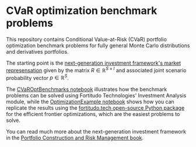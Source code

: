 # CVaR optimization benchmark problems
This repository contains Conditional Value-at-Risk (CVaR) portfolio optimization benchmark problems for fully general Monte Carlo distributions and derivatives portfolios.

The starting point is the [next-generation investment framework's market represensation](https://youtu.be/4ESigySdGf8?si=yWYuP9te1K1RBU7j&t=46) given by the matrix $R\in \mathbb{R}^{S\times I}$ and associated joint scenario probability vector $p\in \mathbb{R}^{S}$.

The [CVaROptBenchmarks notebook](https://github.com/fortitudo-tech/cvar-optimization-benchmarks/blob/main/CVaROptBenchmarks.ipynb) illustrates how the benchmark problems can be solved using Fortitudo Technologies' Investment Analysis module, while the [OptimizationExample notebook](https://github.com/fortitudo-tech/cvar-optimization-benchmarks/blob/main/OptimizationExample.ipynb) shows how you can replicate the results using the [fortitudo.tech open-source Python package](https://github.com/fortitudo-tech/fortitudo.tech) for the efficient frontier optimizations, which are the easiest problems to solve.

You can read much more about the next-generation investment framework in the [Portfolio Construction and Risk Management book](https://antonvorobets.substack.com/p/pcrm-book).